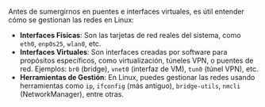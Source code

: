 Antes de sumergirnos en puentes e interfaces virtuales, es útil entender cómo se gestionan las redes en Linux:

- **Interfaces Físicas**: Son las tarjetas de red reales del sistema, como `eth0`, `enp0s25`, `wlan0`, etc.
- **Interfaces Virtuales**: Son interfaces creadas por software para propósitos específicos, como virtualización, túneles VPN, o puentes de red. Ejemplos:  `br0` (bridge), `vnet0` (interfaz de VM), `tun0` (túnel VPN), etc.
- **Herramientas de Gestión**: En Linux, puedes gestionar las redes usando herramientas como `ip`, `ifconfig` (más antiguo), `bridge-utils`, `nmcli` (NetworkManager), entre otras.